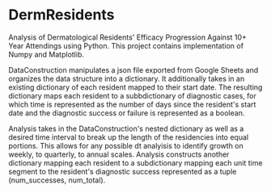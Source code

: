 # DermResidents
Analysis of Dermatological Residents' Efficacy Progression Against 10+ Year Attendings using Python.
This project contains implementation of Numpy and Matplotlib.

DataConstruction manipulates a json file exported from Google Sheets and organizes the data structure into a dictionary.  It additionally takes in an existing dictionary of each resident mapped to their start date. The resulting dictionary maps each resident to a subbdictionary of diagnostic cases, for which time is represented as the number of days since the resident's start date and the diagnostic success or failure is represented as a boolean.

Analysis takes in the DataConstruction's nested dictionary as well as a desired time interval to break up the length of the residencies into equal portions.  This allows for any possible dt analyisis to identify growth on weekly, to quarterly, to annual scales.  Analysis constructs another dictionary mapping each resident to a subdictionary mapping each unit time segment to the resident's diagnostic success represented as a tuple (num_successes, num_total).